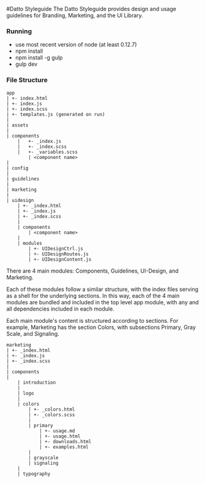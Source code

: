 #Datto Styleguide
The Datto Styleguide provides design and usage guidelines for Branding, Marketing, and the UI Library.

### Running
- use most recent version of node (at least 0.12.7)
- npm install
- npm install -g gulp
- gulp dev


### File Structure
```
app
| +- index.html
| +- index.js
| +- index.scss
| +- templates.js (generated on run)
|
| assets
|
| components
	|	+- _index.js
	|	+- _index.scss
	|	+- _variables.scss
		| <component name>
|
| config
| 
| guidelines
|
| marketing
|
| uidesign
	| +- _index.html
	| +- _index.js
	| +- _index.scss
	|
	| components
		| <component name>
	|
	| modules
		| +- UIDesignCtrl.js
		| +- UIDesignRoutes.js
		| +- UIDesignContent.js
```

There are 4 main modules: Components, Guidelines, UI-Design, and Marketing.

Each of these modules follow a similar structure, with the index files serving as a shell for the underlying sections. In this way, each of the 4 main modules are bundled and included in the top level app module, with any and all dependencies included in each module.

Each main module's content is structured according to sections.
For example, Marketing has the section Colors, with subsections Primary, Gray Scale, and Signaling.

```
marketing
| +- _index.html
| +- _index.js
| +- _index.scss
|
| components
|
	| introduction
	|
	| logo
	|
	| colors
		| +- _colors.html
		| +- _colors.scss
		|
		| primary
			| +- usage.md
			| +- usage.html
			| +- downloads.html
			| +- examples.html
		|
		| grayscale
		| signaling
	|
	| typography
```
